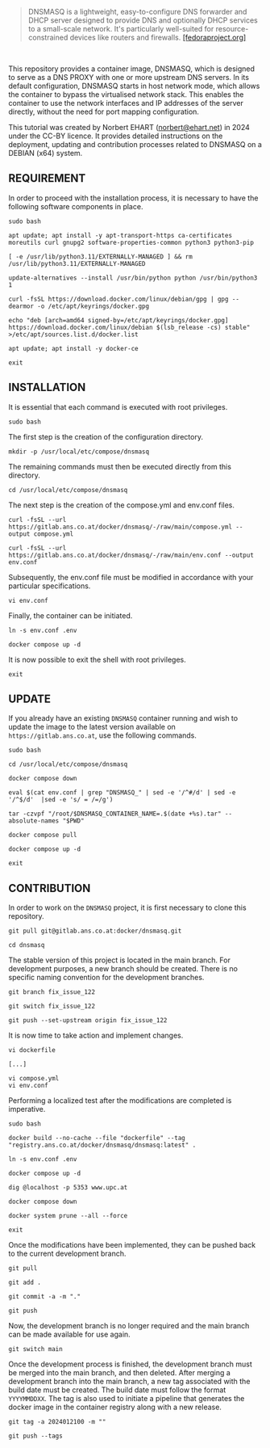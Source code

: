 >
> DNSMASQ is a lightweight, easy-to-configure DNS forwarder and DHCP server designed to provide DNS and optionally
> DHCP services to a small-scale network. It's particularly well-suited for resource-constrained devices like routers and firewalls.
> <a href="https://docs.fedoraproject.org/en-US/fedora-server/administration/dnsmasq" target="_blank">[fedoraproject.org]</a>
>

<br>

This repository provides a container image, DNSMASQ, which is designed to serve as a DNS PROXY with one or more upstream DNS servers. In its default configuration, DNSMASQ starts in host network mode, which allows the container to bypass the virtualised network stack. This enables the container to use the network interfaces and IP addresses of the server directly, without the need for port mapping configuration.

This tutorial was created by Norbert EHART (norbert@ehart.net) in 2024 under the CC-BY licence. It provides detailed instructions on the deployment, updating and contribution processes related to DNSMASQ on a DEBIAN (x64) system.

## REQUIREMENT

In order to proceed with the installation process, it is necessary to have the following software components in place.

```text
sudo bash
```

```text
apt update; apt install -y apt-transport-https ca-certificates moreutils curl gnupg2 software-properties-common python3 python3-pip
```

```text
[ -e /usr/lib/python3.11/EXTERNALLY-MANAGED ] && rm /usr/lib/python3.11/EXTERNALLY-MANAGED
```

```text
update-alternatives --install /usr/bin/python python /usr/bin/python3 1
```

```text
curl -fsSL https://download.docker.com/linux/debian/gpg | gpg --dearmor -o /etc/apt/keyrings/docker.gpg
```

```text
echo "deb [arch=amd64 signed-by=/etc/apt/keyrings/docker.gpg] https://download.docker.com/linux/debian $(lsb_release -cs) stable" >/etc/apt/sources.list.d/docker.list
```

```text
apt update; apt install -y docker-ce
```

```text
exit
```

## INSTALLATION

It is essential that each command is executed with root privileges.

```text
sudo bash
```

The first step is the creation of the configuration directory.

```text
mkdir -p /usr/local/etc/compose/dnsmasq
```

The remaining commands must then be executed directly from this directory.

```text
cd /usr/local/etc/compose/dnsmasq
```

The next step is the creation of the compose.yml and env.conf files.

```text
curl -fsSL --url https://gitlab.ans.co.at/docker/dnsmasq/-/raw/main/compose.yml --output compose.yml
```

```text
curl -fsSL --url https://gitlab.ans.co.at/docker/dnsmasq/-/raw/main/env.conf --output env.conf
```

Subsequently, the env.conf file must be modified in accordance with your particular specifications.

```text
vi env.conf
```

Finally, the container can be initiated.

```text
ln -s env.conf .env
```

```text
docker compose up -d
```

It is now possible to exit the shell with root privileges.

```text
exit
```

## UPDATE

If you already have an existing `DNSMASQ` container running and wish to update the image to the latest version available on `https://gitlab.ans.co.at`, use the following commands.

```text
sudo bash
```

```text
cd /usr/local/etc/compose/dnsmasq
```

```text
docker compose down
```

```text
eval $(cat env.conf | grep "DNSMASQ_" | sed -e '/^#/d' | sed -e '/^$/d'  |sed -e 's/ = /=/g')
```

```text
tar -czvpf "/root/$DNSMASQ_CONTAINER_NAME=.$(date +%s).tar" --absolute-names "$PWD"
```

```text
docker compose pull
```

```text
docker compose up -d
```

```text
exit
``` 

## CONTRIBUTION

In order to work on the `DNSMASQ` project, it is first necessary to clone this repository.

```text
git pull git@gitlab.ans.co.at:docker/dnsmasq.git
```

```text
cd dnsmasq
```

The stable version of this project is located in the main branch. For development purposes, a new branch should be created. There is no specific naming convention for the development branches.

```text
git branch fix_issue_122
```

```text
git switch fix_issue_122
```

```text
git push --set-upstream origin fix_issue_122
```

It is now time to take action and implement changes.

```text
vi dockerfile

[...]

vi compose.yml
vi env.conf
```

Performing a localized test after the modifications are completed is imperative.

```text
sudo bash
```

```text
docker build --no-cache --file "dockerfile" --tag "registry.ans.co.at/docker/dnsmasq/dnsmasq:latest" .
```

```text
ln -s env.conf .env
```

```text
docker compose up -d
```

```text
dig @localhost -p 5353 www.upc.at
```

```text
docker compose down
```

```text
docker system prune --all --force
```

```text
exit
```

Once the modifications have been implemented, they can be pushed back to the current development branch.

```text
git pull
```

```text
git add .
```

```text
git commit -a -m "."
```

```text
git push
```

Now, the development branch is no longer required and the main branch can be made available for use again.

```text
git switch main
```

Once the development process is finished, the development branch must be merged into the main branch, and then deleted. After merging a development branch into the main branch, a new tag associated with the build date must be created. The build date must follow the format `YYYYMMDDXX`. The tag is also used to initiate a pipeline that generates the docker image in the container registry along with a new release.

```text
git tag -a 2024012100 -m ""
```

```text
git push --tags
```

